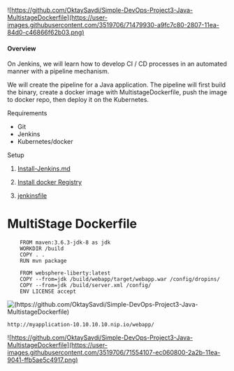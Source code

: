 
![https://github.com/OktaySavdi/Simple-DevOps-Project3-Java-MultistageDockerfile](https://user-images.githubusercontent.com/3519706/71479930-a9fc7c80-2807-11ea-84d0-c46866f62b03.png)

#### []((https://github.com/OktaySavdi/Devops/edit/master/Jenkins/Java/DevOps-Project3-MultistageDockerfile)#Overview)Overview

On Jenkins, we will learn how to develop CI / CD processes in an automated manner with a pipeline mechanism.

We will create the pipeline for a Java application. The pipeline will first build the binary, 
create a docker image with MultistageDockerfile, push the image to docker repo, then deploy it on the Kubernetes.

Requirements

 - Git 
 - Jenkins 
 - Kubernetes/docker

Setup

 1. [Install-Jenkins.md](Install-Jenkins.md)

 2. 
    [Install docker Registry](https://github.com/OktaySavdi/Simple-DevOps-Project1-Java-Jenkins)

 3. [jenkinsfile](jenkinsfile)

# MultiStage Dockerfile 

        FROM maven:3.6.3-jdk-8 as jdk
        WORKDIR /build
        COPY . . 
        RUN mvn package
        
        FROM websphere-liberty:latest
        COPY --from=jdk /build/webapp/target/webapp.war /config/dropins/
        COPY --from=jdk /build/server.xml /config/
        ENV LICENSE accept



 
 ![(https://github.com/OktaySavdi/Simple-DevOps-Project3-Java-MultistageDockerfile)](https://user-images.githubusercontent.com/3519706/71479834-38243300-2807-11ea-8cfa-7079bd1014e8.png)


    http://myapplication-10.10.10.10.nip.io/webapp/

![https://github.com/OktaySavdi/Simple-DevOps-Project3-Java-MultistageDockerfile](https://user-images.githubusercontent.com/3519706/71554107-ec060800-2a2b-11ea-9041-ffb5ae5c4917.png)
